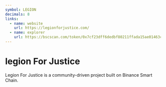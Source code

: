 ```yaml
---
symbol: LEGION
decimals: 8
links:
  - name: website
    url: https://legionforjustice.com/
  - name: explorer
    url: https://bscscan.com/token/0x7cf23dff6dedbf80211ffada15ae01463c47d034
---
```


# legion For Justice

Legion For Justice is a community-driven project built on Binance Smart Chain.
